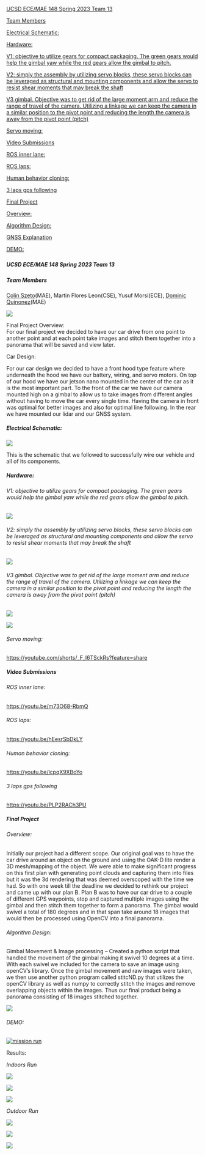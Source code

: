 [UCSD ECE/MAE 148 Spring 2023 Team 13](https://docs.google.com/document/d/1mEGQXQIoFtz-QhsUaf_HwSmJxkk1sJeMCkNKta-pZkg/edit#heading=h.3sog5qxn50qj)

[Team Members](https://docs.google.com/document/d/1mEGQXQIoFtz-QhsUaf_HwSmJxkk1sJeMCkNKta-pZkg/edit#heading=h.4ewnx5wwrj02)

[Electrical Schematic:](https://docs.google.com/document/d/1mEGQXQIoFtz-QhsUaf_HwSmJxkk1sJeMCkNKta-pZkg/edit#heading=h.5jpp9wm6t8tn)

[Hardware:](https://docs.google.com/document/d/1mEGQXQIoFtz-QhsUaf_HwSmJxkk1sJeMCkNKta-pZkg/edit#heading=h.tanwpcc66t61)

[V1: objective to utilize gears for compact packaging. The green gears would help the gimbal yaw while the red gears allow the gimbal to pitch.](https://docs.google.com/document/d/1mEGQXQIoFtz-QhsUaf_HwSmJxkk1sJeMCkNKta-pZkg/edit#heading=h.xi7lsbcnho3m)

[V2: simply the assembly by utilizing servo blocks, these servo blocks can be leveraged as structural and mounting components and allow the servo to resist shear moments that may break the shaft](https://docs.google.com/document/d/1mEGQXQIoFtz-QhsUaf_HwSmJxkk1sJeMCkNKta-pZkg/edit#heading=h.gfwvmk2fk6i2)

[V3 gimbal. Objective was to get rid of the large moment arm and reduce the range of travel of the camera. Utilizing a linkage we can keep the camera in a similar position to the pivot point and reducing the length the camera is away from the pivot point (pitch)](https://docs.google.com/document/d/1mEGQXQIoFtz-QhsUaf_HwSmJxkk1sJeMCkNKta-pZkg/edit#heading=h.illwxefr5nul)

[Servo moving:](https://docs.google.com/document/d/1mEGQXQIoFtz-QhsUaf_HwSmJxkk1sJeMCkNKta-pZkg/edit#heading=h.la36bt97fq11)

[Video Submissions](https://docs.google.com/document/d/1mEGQXQIoFtz-QhsUaf_HwSmJxkk1sJeMCkNKta-pZkg/edit#heading=h.udk2e3ymmvji)

[ROS inner lane:](https://docs.google.com/document/d/1mEGQXQIoFtz-QhsUaf_HwSmJxkk1sJeMCkNKta-pZkg/edit#heading=h.alxhxm8rqym0)

[ROS laps:](https://docs.google.com/document/d/1mEGQXQIoFtz-QhsUaf_HwSmJxkk1sJeMCkNKta-pZkg/edit#heading=h.biced8bwux33)

[Human behavior cloning:](https://docs.google.com/document/d/1mEGQXQIoFtz-QhsUaf_HwSmJxkk1sJeMCkNKta-pZkg/edit#heading=h.1k8t6ba05th)

[3 laps gps following](https://docs.google.com/document/d/1mEGQXQIoFtz-QhsUaf_HwSmJxkk1sJeMCkNKta-pZkg/edit#heading=h.1xf8w1jfyb8g)

[Final Project](https://docs.google.com/document/d/1mEGQXQIoFtz-QhsUaf_HwSmJxkk1sJeMCkNKta-pZkg/edit#heading=h.6aalnyk2jhy9)

[Overview:](https://docs.google.com/document/d/1mEGQXQIoFtz-QhsUaf_HwSmJxkk1sJeMCkNKta-pZkg/edit#heading=h.ml7cli5ndtlt)

[Algorithm Design:](https://docs.google.com/document/d/1mEGQXQIoFtz-QhsUaf_HwSmJxkk1sJeMCkNKta-pZkg/edit#heading=h.onj92apcqq38)

[GNSS Explanation](https://docs.google.com/document/d/1mEGQXQIoFtz-QhsUaf_HwSmJxkk1sJeMCkNKta-pZkg/edit#heading=h.k5ti2iarhuk)

[DEMO:](https://docs.google.com/document/d/1mEGQXQIoFtz-QhsUaf_HwSmJxkk1sJeMCkNKta-pZkg/edit#heading=h.orpui4tmn1cx)


##### 


##### 


##### UCSD ECE/MAE 148 Spring 2023 Team 13


##### Team Members

[Colin Szeto](mailto:cszeto@ucsd.edu)(MAE), Martin Flores Leon(CSE), Yusuf Morsi(ECE), [Dominic Quinonez](mailto:dmquinon@ucsd.edu)(MAE)

![](https://lh5.googleusercontent.com/iS5lAORZ4h9Co1goMg14JcI_lDNIP77eHcVNOOUyOVVRmAoKkO7llHE2fz9MXiIKfYwbJjuDlobRydKOwqm36LhZcJrDULBIi3FcBilmd-IZpmGJqW-3EHEzq4725zKYT55Wvm1wi7o2ygwNconTjuM)

Final Project Overview:  
For our final project we decided to have our car drive from one point to another point and at each point take images and stitch them together into a panorama that will be saved and view later. 

Car Design:

For our car design we decided to have a front hood type feature where underneath the hood we have our battery, wiring, and servo motors. On top of our hood we have our jetson nano mounted in the center of the car as it is the most important part. To the front of the car we have our camera mounted high on a gimbal to allow us to take images from different angles without having to move the car every single time. Having the camera in front was optimal for better images and also for optimal line following. In the rear we have mounted our lidar and our GNSS system.


##### Electrical Schematic: 

![](https://lh3.googleusercontent.com/UGsK9eaaBPQoW64z_iIWD3uI3NEcf9nSjy0ejIT-jly79kv5fTSLtPaIds0mv0si6z_4gqiAbhwvPOrs9T51NE7U6wgT5EEZhMTG0CrZgNnx2ZZbBrTqO2L9NfMnIUKE8uHbW4Yfe54SrZuPsPj4hdU)

This is the schematic that we followed to successfully wire our vehicle and all of its components.


##### Hardware: 


###### _V1: objective to utilize gears for compact packaging. The green gears would help the gimbal yaw while the red gears allow the gimbal to pitch._ 

![](https://lh6.googleusercontent.com/LI5zHHalXJidVnefKfnGtQPs8NcmErGbldLNXyEBFHE-muq96bdDhxDs4O7c9wVR46TV7FlGNPcbxYnP1OQuFCzw5OtVVm45uv1WrolGtPwF0dkoD0uf6v6eugN1HUml2dEj2UrSHwtV5tfEzTT4Nf0)


###### _V2: simply the assembly by utilizing servo blocks, these servo blocks can be leveraged as structural and mounting components and allow the servo to resist shear moments that may break the shaft_

![](https://lh3.googleusercontent.com/h0TbPY-7VQpNTPmkw4KSAA4ktqF2Xy_kwb3fBMM3FJveibvy4J8xalKwv57_YfrTfXBeR0GnyA9MP-SI7UVlU3_PfVuID0I35ej8LREgMu8FqvYdsSx7eS1Us6H7KlDPg7P7xzxcTzlpzdb0c_aGt2Q)


###### _V3 gimbal. Objective was to get rid of the large moment arm and reduce the range of travel of the camera. Utilizing a linkage we can keep the camera in a similar position to the pivot point and reducing the length the camera is away from the pivot point (pitch)_

![](https://lh3.googleusercontent.com/5_7LBACfDdK7hSa7p8oVbGq_SQ7gCez5is_I92_d0A4jSJ9cEVMhAGG5r7JYlsZVeJPFrI7UVKhxIumUUMuRqfUgvv5Ef7rt1Owqy9dd3Z6HplSBZSu9KmBWVL_18nMRWLOuGJ1B4h33-JwJSCz-nck)

![](https://lh6.googleusercontent.com/JhTEDNu4PmTe3fp_b4Z-tE_scn8ybvfaxxv1RfD1fCzFgn6atay9RsV-epAyweoLrO9_vjGehvxJJtZSNsy1rPqSm6lOFCMvtVC-v-wrUmOdk5xYqpzIktkf-d387U1_ujZ8DZ3Swv6j4JdeTOpL8Sk)


###### _Servo moving:_

<https://youtube.com/shorts/_F_l6TSckRs?feature=share>


##### Video Submissions


###### _ROS inner lane:_ 

<https://youtu.be/m73O68-RbmQ>


###### _ROS laps:_ 

<https://youtu.be/hEesrSbDkLY>


###### _Human behavior cloning:_ 

<https://youtu.be/lcpqX9XBoYo>


###### _3 laps gps following_

<https://youtu.be/PLP2RACh3PU>


##### Final Project


###### _Overview:_ 

Initially our project had a different scope. Our original goal was to have the car drive around an object on the ground and using the OAK-D lite render a 3D mesh/mapping of the object. We were able to make significant progress on this first plan with generating point clouds and capturing them into files but it was the 3d rendering that was deemed overscoped with the time we had. So with one week till the deadline we decided to rethink our project and came up with our plan B. Plan B was to have our car drive to a couple of different GPS waypoints, stop and captured multiple images using the gimbal and then stitch them together to form a panorama. The gimbal would swivel a total of 180 degrees and in that span take around 18 images that would then be processed using OpenCV into a final panorama. 


###### _Algorithm Design:_ 

Gimbal Movement & Image processing – Created a python script that handled the movement of the gimbal making it swivel 10 degrees at a time. With each swivel we included for the camera to save an image using openCV’s library. Once the gimbal movement and raw images were taken, we then use another python program called stitcND.py that utilizes the openCV library as well as numpy to correctly stitch the images and remove overlapping objects within the images. Thus our final product being a panorama consisting of 18 images stitched together. 

![](https://lh6.googleusercontent.com/698d0hlSoYlySs_S9QgBiK1NxxyAnOfl_xcndCdQya_IUxwrJ637aVwiCnpcBJ4pnWqum849n96Bu3KIxC1giVCh4hoL3LI_Z4kCcEwIqJ659qeKl6osFzZrJJlT1oADAyn3smkCMabRR5l4wM4oVgk)


###### _DEMO:_ 

[![mission run](thumbnail_image_url)]([https://youtu.be/PLP2RACh3PU](https://photos.google.com/share/AF1QipPehQETBrWRc1ZGd1liKMvZB0Z1QmhfP4V50KVzhhgaC1J4FJT_glDC6XSNK2S6dg/photo/AF1QipPYNYSp7jWlzqx626q61PSZM1WQvkwk9rO8xO0_?key=LW1kUlI5cFBxYkpHZUFrZWE1X3hpM2lBYmJyN3dB))


Results: 

_Indoors Run_

![](https://lh3.googleusercontent.com/6PNPa1cjwmaSy7XqOmKdq_rk-HXxWKioTsWK0a9XKgECeo6L4DlY4ZrQzrXIc_gnctYv8zpK0G36lyar9_MomfiS7AmY_rgemIs0guhvolcGDSHoNl9GPKNusLKgJs-EXUjiG31BpaEIEKeDZNuo_YA)

![](https://lh5.googleusercontent.com/SdzjxxhawaRsoG9PvOXaX_Cjm816sB36e9ByEjXciIpYeL3KPzZ-gTnKwUFrLvpq_Vd3GtTXjIRTqIJ5tzh4qfBOv_pnsEd8ZF3jhbU7Fmt48rTxE9wwEez9Z3MR-SNGrx-9YmtZJE0VTEJnyMk3nww)

![](https://lh5.googleusercontent.com/De64uNRnpMaYpLp4L8TH7IF-6aYm1w15fsmxTSqmPcD85FAsbQUDwMxBkj2Gc2E-5jYUG7y71qv22iKza2MLLmionc92iEQvydO0FfWSvHeh1cupNIKptTYpOAS3dcJSIjnsE60VUBPmkXkNS6mxPoQ)

_Outdoor Run_ 

![](https://lh6.googleusercontent.com/SLy1IAtqFmlvoS_lg8jvKIr0PmxZZ9NEjssI5Mi-mqfb2KGRKUMC3DBd7ccn5Q4hbcFbVquf1bmj8PB9H9CIIBP8Qev0dGR4p_MMBom3grbohgHqq3x_6MAU4WAtiO5ns4ed3bLv1Wgg8yXVl8Wp0bw)

![](https://lh6.googleusercontent.com/MNKSXHjGxZ31T7oMhLy30mFaVnAX2iNKJN-FnpXSruSrl7JKc0N8Yf0U9XX6lv2T-97K_50rjniNeBRUadh2LoDHMhQJuYfBfXE-HjCfB36MoDsMeS3RejyHoX1pZ20WOsNxAMCard4VODLOs2prYg8)

![](https://lh6.googleusercontent.com/Q70LiGDRXfvMDy4zurNtcbXIQmHlGQeB31lbScWJyQ091KHhdo90vRL7H7TtXbMn99d1mHFL8vWGHiZHzGBaUofR_LfDGvUexzyi-uiPtmlGFpjvOXE8CVpmNxR1ZSM3CMhRCDwy7nsxZhEic97OzCU)
